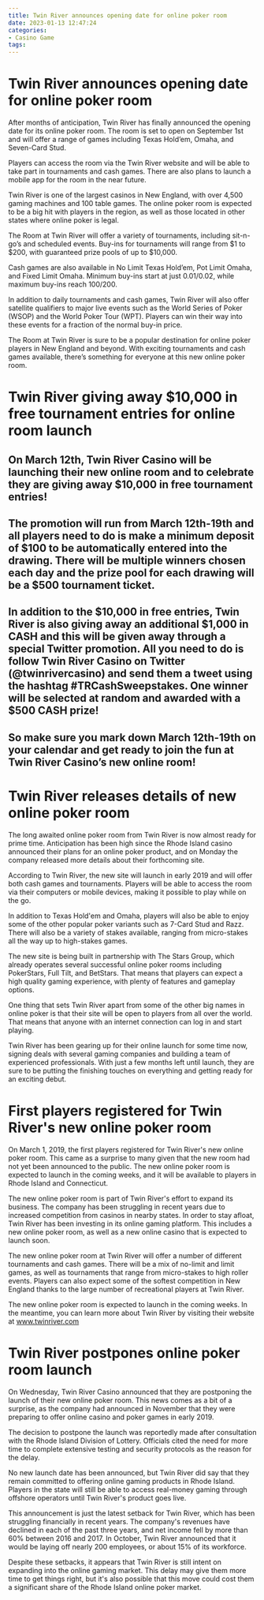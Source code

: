 ```yaml
---
title: Twin River announces opening date for online poker room
date: 2023-01-13 12:47:24
categories:
- Casino Game
tags:
---
```



#  Twin River announces opening date for online poker room

After months of anticipation, Twin River has finally announced the opening date for its online poker room. The room is set to open on September 1st and will offer a range of games including Texas Hold’em, Omaha, and Seven-Card Stud.

Players can access the room via the Twin River website and will be able to take part in tournaments and cash games. There are also plans to launch a mobile app for the room in the near future.

Twin River is one of the largest casinos in New England, with over 4,500 gaming machines and 100 table games. The online poker room is expected to be a big hit with players in the region, as well as those located in other states where online poker is legal.

The Room at Twin River will offer a variety of tournaments, including sit-n-go’s and scheduled events. Buy-ins for tournaments will range from $1 to $200, with guaranteed prize pools of up to $10,000.

Cash games are also available in No Limit Texas Hold’em, Pot Limit Omaha, and Fixed Limit Omaha. Minimum buy-ins start at just $0.01/$0.02, while maximum buy-ins reach $100/$200.

In addition to daily tournaments and cash games, Twin River will also offer satellite qualifiers to major live events such as the World Series of Poker (WSOP) and the World Poker Tour (WPT). Players can win their way into these events for a fraction of the normal buy-in price.

The Room at Twin River is sure to be a popular destination for online poker players in New England and beyond. With exciting tournaments and cash games available, there’s something for everyone at this new online poker room.

#  Twin River giving away $10,000 in free tournament entries for online room launch

 ## On March 12th, Twin River Casino will be launching their new online room and to celebrate they are giving away $10,000 in free tournament entries!

## The promotion will run from March 12th-19th and all players need to do is make a minimum deposit of $100 to be automatically entered into the drawing. There will be multiple winners chosen each day and the prize pool for each drawing will be a $500 tournament ticket.

## In addition to the $10,000 in free entries, Twin River is also giving away an additional $1,000 in CASH and this will be given away through a special Twitter promotion. All you need to do is follow Twin River Casino on Twitter (@twinrivercasino) and send them a tweet using the hashtag #TRCashSweepstakes. One winner will be selected at random and awarded with a $500 CASH prize!

## So make sure you mark down March 12th-19th on your calendar and get ready to join the fun at Twin River Casino’s new online room!

#  Twin River releases details of new online poker room

The long awaited online poker room from Twin River is now almost ready for prime time. Anticipation has been high since the Rhode Island casino announced their plans for an online poker product, and on Monday the company released more details about their forthcoming site.

According to Twin River, the new site will launch in early 2019 and will offer both cash games and tournaments. Players will be able to access the room via their computers or mobile devices, making it possible to play while on the go.

In addition to Texas Hold'em and Omaha, players will also be able to enjoy some of the other popular poker variants such as 7-Card Stud and Razz. There will also be a variety of stakes available, ranging from micro-stakes all the way up to high-stakes games.

The new site is being built in partnership with The Stars Group, which already operates several successful online poker rooms including PokerStars, Full Tilt, and BetStars. That means that players can expect a high quality gaming experience, with plenty of features and gameplay options.

One thing that sets Twin River apart from some of the other big names in online poker is that their site will be open to players from all over the world. That means that anyone with an internet connection can log in and start playing.

Twin River has been gearing up for their online launch for some time now, signing deals with several gaming companies and building a team of experienced professionals. With just a few months left until launch, they are sure to be putting the finishing touches on everything and getting ready for an exciting debut.

#  First players registered for Twin River's new online poker room

On March 1, 2019, the first players registered for Twin River's new online poker room. This came as a surprise to many given that the new room had not yet been announced to the public. The new online poker room is expected to launch in the coming weeks, and it will be available to players in Rhode Island and Connecticut.

The new online poker room is part of Twin River's effort to expand its business. The company has been struggling in recent years due to increased competition from casinos in nearby states. In order to stay afloat, Twin River has been investing in its online gaming platform. This includes a new online poker room, as well as a new online casino that is expected to launch soon.

The new online poker room at Twin River will offer a number of different tournaments and cash games. There will be a mix of no-limit and limit games, as well as tournaments that range from micro-stakes to high roller events. Players can also expect some of the softest competition in New England thanks to the large number of recreational players at Twin River.

The new online poker room is expected to launch in the coming weeks. In the meantime, you can learn more about Twin River by visiting their website at www.twinriver.com

#  Twin River postpones online poker room launch

On Wednesday, Twin River Casino announced that they are postponing the launch of their new online poker room. This news comes as a bit of a surprise, as the company had announced in November that they were preparing to offer online casino and poker games in early 2019.

The decision to postpone the launch was reportedly made after consultation with the Rhode Island Division of Lottery. Officials cited the need for more time to complete extensive testing and security protocols as the reason for the delay.

No new launch date has been announced, but Twin River did say that they remain committed to offering online gaming products in Rhode Island. Players in the state will still be able to access real-money gaming through offshore operators until Twin River's product goes live.

This announcement is just the latest setback for Twin River, which has been struggling financially in recent years. The company's revenues have declined in each of the past three years, and net income fell by more than 60% between 2016 and 2017. In October, Twin River announced that it would be laying off nearly 200 employees, or about 15% of its workforce.

Despite these setbacks, it appears that Twin River is still intent on expanding into the online gaming market. This delay may give them more time to get things right, but it's also possible that this move could cost them a significant share of the Rhode Island online poker market.
